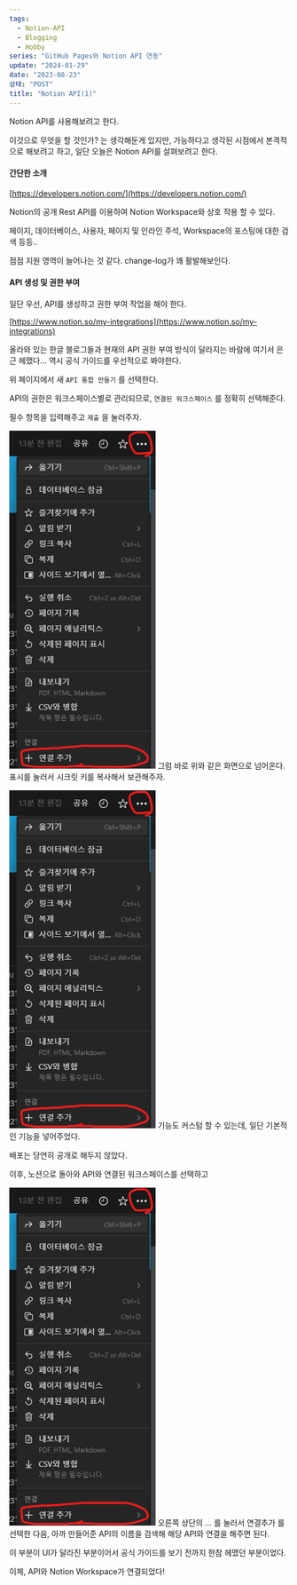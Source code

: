 ```yaml
---
tags:
  - Notion-API
  - Blogging
  - Hobby
series: "GitHub Pages와 Notion API 연동"
update: "2024-01-29"
date: "2023-08-23"
상태: "POST"
title: "Notion API(1)"
---
```

Notion API를 사용해보려고 한다. 

이것으로 무엇을 할 것인가? 는 생각해둔게 있지만, 가능하다고 생각된 시점에서 본격적으로 해보려고 하고, 일단 오늘은 Notion API를 살펴보려고 한다. 

#### 간단한 소개

[https://developers.notion.com/](https://developers.notion.com/)

Notion의 공개 Rest API를 이용하여 Notion Workspace와 상호 작용 할 수 있다.

페이지, 데이터베이스, 사용자, 페이지 및 인라인 주석, Workspace의 포스팅에 대한 검색 등등.. 

점점 지원 영역이 늘어나는 것 같다. change-log가 꽤 활발해보인다. 

#### API 생성 및 권한 부여

일단 우선, API를 생성하고 권한 부여 작업을 해야 한다. 

[https://www.notion.so/my-integrations](https://www.notion.so/my-integrations)

올라와 있는 한글 블로그들과 현재의 API 권한 부여 방식이 달라지는 바람에  여기서 은근 헤맸다… 역시 공식 가이드를 우선적으로 봐야한다. 

위 페이지에서 새 `API 통합 만들기` 를 선택한다. 

API의 권한은 워크스페이스별로 관리되므로, `연결된 워크스페이스` 를 정확히 선택해준다. 

필수 항목을 입력해주고 `제출` 을 눌러주자. 

![](image1.png)
그럼 바로 위와 같은 화면으로 넘어온다. 표시를 눌러서 시크릿 키를 복사해서 보관해주자. 

![](image1.png)
기능도 커스텀 할 수 있는데, 일단 기본적인 기능을 넣어주었다. 

배포는 당연히 공개로 해두지 않았다. 

이후, 노션으로 돌아와 API와 연결된 워크스페이스를 선택하고 

![](image1.png)
오른쪽 상단의 … 를 눌러서 연결추가 를 선택한 다음, 아까 만들어준 API의 이름을 검색해 해당 API와 연결을 해주면 된다.

이 부분이 UI가 달라진 부분이어서 공식 가이드를 보기 전까지 한참 헤맸던 부분이었다.

이제, API와 Notion Workspace가 연결되었다!

